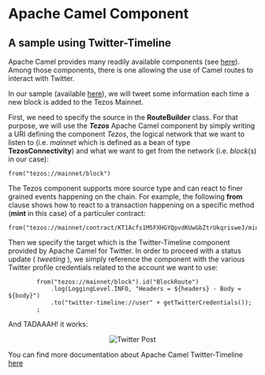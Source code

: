 # Apache Camel Component

## A sample using Twitter-Timeline

Apache Camel provides many readily available components (see [here](https://camel.apache.org/components/latest/index.html)). Among those components, there is one allowing the use of Camel routes to interact with Twitter.

In our sample (available [here](https://gitlab.com/tezos-paris-hub/ej4tezos/tezos-camel-component/ej4tezos-camel-twitter)), we will tweet some information each time a new block is added to the Tezos Mainnet.

First, we need to specify the source in the **RouteBuilder** class. For that purpose, we will use the **_Tezos_** Apache Camel component by simply writing a URI defining the component _Tezos_, the logical network that we want to listen to (i.e. *mainnet* which is defined as a bean of type **TezosConnectivity**) and what we want to get from the network (i.e. _block_(s) in our case):

```
from("tezos://mainnet/block")
```

The Tezos component supports more source type and can react to finer grained events happening on the chain. For example, the following **from** clause shows how to react to a transaction happening on a specific method (**mint** in this case) of a particuler contract:

```
from("tezos://mainnet/contract/KT1Acfs1M5FXHGYQpvdKUwGbZtrUkqrisweJ/mint")
```

Then we specify the target which is the Twitter-Timeline component provided by Apache Camel for Twitter. In order to proceed with a status update
( _tweeting_ ), we simply reference the component with the various Twitter profile credentials related to the account we want to use:

```
        from("tezos://mainnet/block").id("BlockRoute")
            .log(LoggingLevel.INFO, "Headers = ${headers} - Body = ${body}")
            .to("twitter-timeline://user" + getTwitterCredentials());
        ;
```

And TADAAAH! it works:

<p align="center">
<img src="./assets/twitterPost.png" alt="Twitter Post"/>
</p>

You can find more documentation about Apache Camel Twitter-Timeline [here](https://camel.apache.org/components/2.x/twitter-timeline-component.html)
